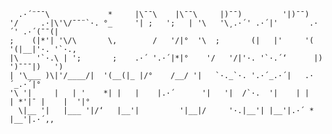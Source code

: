 ```
  .·´¨¯¯\             *     |\¯¯\    |\¯¯\     |)¯¯)         '|)¯¯)         
'/     .·|\'\/¯¯¨`·. °_     '| ;   ';   | '\   '\¸.·´' .·´|'       .·´' .·´(¯¯(|    
;    (|*'| '\/\       \‚        /   '/|°  '\  ;       (|   |'     '(   '(|__|'·. '`·.‚ 
|\    '`·.\ | ';       ;    .·´ '.·´|*|°    '/   '/|'·. '`·.´‘      |)   ')¯¯¯|)   ') 
| '\___ )\|'/____/|  '(__(|_ |/°    /__/ '|   `·._`·. '.·´_.·´|   .·´_.·´|°
'\ '|     |   | '    *| |   |    |.·´      '|   '|  /`·.  '|    | |    | *'|¯ |    |  '|°
  \|__ '|   |___ '|/‘   |__'|         '|__|/     '·.|__'| |__'|.·´ * |__'|.·´‚‚


```



<!--
**mokamv/mokamv** is a ✨ _special_ ✨ repository because its `README.md` (this file) appears on your GitHub profile.

Here are some ideas to get you started:

- 🔭 I’m currently working on ...
- 🌱 I’m currently learning ...
- 👯 I’m looking to collaborate on ...
- 🤔 I’m looking for help with ...
- 💬 Ask me about ...
- 📫 How to reach me: ...
- 😄 Pronouns: ...
- ⚡ Fun fact: ...
-->
